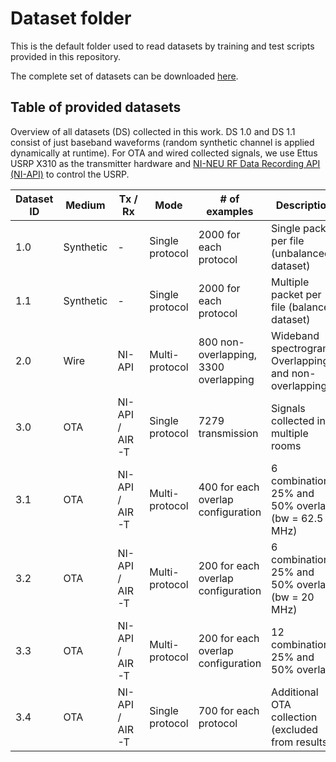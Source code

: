 # Dataset folder
This is the default folder used to read datasets by training and test scripts provided in this repository.

The complete set of datasets can be downloaded [here](https://northeastern-my.sharepoint.com/:f:/r/personal/sioannidis_northeastern_edu/Documents/DSTL-NU%20OneDrive/Datasets?csf=1&web=1&e=RDViVZ).

## Table of provided datasets

Overview of all datasets (DS) collected in this work. DS 1.0 and DS 1.1 consist of just baseband waveforms (random synthetic channel is applied dynamically at runtime). For OTA and wired collected signals, we use Ettus USRP X310 as the transmitter hardware and [NI-NEU RF Data Recording API (NI-API)](https://github.com/genesys-neu/ni-rf-data-recording-api) to control the USRP.

| Dataset ID     | Medium     | Tx / Rx          | Mode          | # of examples                         | Description                                           | Zip file    |
|--------|------------|------------------|---------------|---------------------------------------|-------------------------------------------------------|-----------------|
| 1.0 | Synthetic  | -                | Single protocol | 2000 for each protocol                | Single packet per file (unbalanced dataset)           | [DATASET1_0.zip](https://northeastern-my.sharepoint.com/:u:/r/personal/sioannidis_northeastern_edu/Documents/DSTL-NU%20OneDrive/Datasets/DATASET1_0.zip?csf=1&web=1&e=odoBn8) |
| 1.1 | Synthetic  | -                | Single protocol | 2000 for each protocol                | Multiple packet per file (balanced dataset)           | [DATASET1_1.zip](https://northeastern-my.sharepoint.com/:u:/r/personal/sioannidis_northeastern_edu/Documents/DSTL-NU%20OneDrive/Datasets/DATASET1_1.zip?csf=1&web=1&e=5sdWqf) |
| 2.0 | Wire       | NI-API           | Multi-protocol | 800 non-overlapping, 3300 overlapping | Wideband spectrogram. Overlapping and non-overlapping | [DATASET2_0.zip](https://northeastern-my.sharepoint.com/:u:/r/personal/sioannidis_northeastern_edu/Documents/DSTL-NU%20OneDrive/Datasets/DATASET2_0.zip?csf=1&web=1&e=HHZmfa) | 
| 3.0 | OTA        | NI-API / AIR-T   | Single protocol | 7279 transmission  | Signals collected in multiple rooms                   | [DATASET3_0.zip](https://northeastern-my.sharepoint.com/:u:/r/personal/sioannidis_northeastern_edu/Documents/DSTL-NU%20OneDrive/Datasets/DATASET3_0.zip?csf=1&web=1&e=QE21nQ) |
| 3.1 | OTA        | NI-API / AIR-T   | Multi-protocol | 400 for each overlap configuration    | 6 combinations. 25% and 50% overlap (bw = 62.5 MHz)   | [DATASET3_1.zip](https://northeastern-my.sharepoint.com/:u:/r/personal/sioannidis_northeastern_edu/Documents/DSTL-NU%20OneDrive/Datasets/DATASET3_1.zip?csf=1&web=1&e=RvhySy) |
| 3.2 | OTA        | NI-API / AIR-T   | Multi-protocol | 200 for each overlap configuration    | 6 combinations. 25% and 50% overlap (bw = 20 MHz)     | [DATASET3_2.zip](https://northeastern-my.sharepoint.com/:u:/r/personal/sioannidis_northeastern_edu/Documents/DSTL-NU%20OneDrive/Datasets/DATASET3_2.zip?csf=1&web=1&e=2p0eWX) |
| 3.3 | OTA        | NI-API / AIR-T   | Multi-protocol | 200 for each overlap configuration    | 12 combinations; 25% and 50% overlap                  | [DATASET3_3.zip](https://northeastern-my.sharepoint.com/:u:/r/personal/sioannidis_northeastern_edu/Documents/DSTL-NU%20OneDrive/Datasets/DATASET3_3.zip?csf=1&web=1&e=dSK572) |
| 3.4 | OTA        | NI-API / AIR-T   | Single protocol | 700 for each protocol                 | Additional OTA collection (excluded from results)     | [DATASET3_4_1.zip](https://northeastern-my.sharepoint.com/:u:/r/personal/sioannidis_northeastern_edu/Documents/DSTL-NU%20OneDrive/Datasets/DATASET3_4_1.zip?csf=1&web=1&e=e5ogGL) [DATASET3_4_2.zip](https://northeastern-my.sharepoint.com/:u:/r/personal/sioannidis_northeastern_edu/Documents/DSTL-NU%20OneDrive/Datasets/DATASET3_4_2.zip?csf=1&web=1&e=gi364u) |



